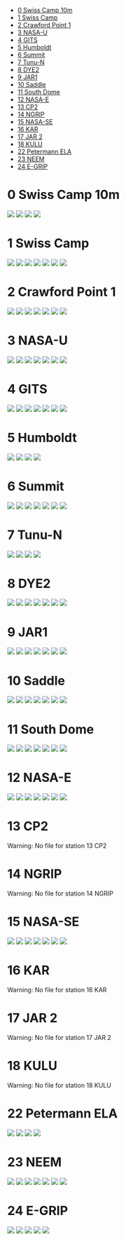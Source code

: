 * [0 Swiss Camp 10m](#s1)
* [1 Swiss Camp](#s2)
* [2 Crawford Point 1](#s3)
* [3 NASA-U](#s4)
* [4 GITS](#s5)
* [5 Humboldt](#s6)
* [6 Summit](#s7)
* [7 Tunu-N](#s8)
* [8 DYE2](#s9)
* [9 JAR1](#s10)
* [10 Saddle](#s11)
* [11 South Dome](#s12)
* [12 NASA-E](#s13)
* [13 CP2](#s14)
* [14 NGRIP](#s15)
* [15 NASA-SE](#s16)
* [16 KAR](#s17)
* [17 JAR 2](#s18)
* [18 KULU](#s19)
* [22 Petermann ELA](#s20)
* [23 NEEM](#s21)
* [24 E-GRIP](#s22)
# <a id='s1' />0 Swiss Camp 10m
![](../figures/L1_overview/0_Swiss%20Camp%2010m_0.png)
![](../figures/L1_overview/0_Swiss%20Camp%2010m_1.png)
![](../figures/L1_overview/0_Swiss%20Camp%2010m_2.png)
![](../figures/L1_overview/0_Swiss%20Camp%2010m_3.png)
# <a id='s2' />1 Swiss Camp
![](../figures/L1_overview/1_Swiss%20Camp_0.png)
![](../figures/L1_overview/1_Swiss%20Camp_1.png)
![](../figures/L1_overview/1_Swiss%20Camp_2.png)
![](../figures/L1_overview/1_Swiss%20Camp_3.png)
![](../figures/L1_overview/1_Swiss%20Camp_4.png)
![](../figures/L1_overview/1_Swiss%20Camp_5.png)
![](../figures/L1_overview/1_Swiss%20Camp_6.png)
# <a id='s3' />2 Crawford Point 1
![](../figures/L1_overview/2_Crawford%20Point%201_0.png)
![](../figures/L1_overview/2_Crawford%20Point%201_1.png)
![](../figures/L1_overview/2_Crawford%20Point%201_2.png)
![](../figures/L1_overview/2_Crawford%20Point%201_3.png)
![](../figures/L1_overview/2_Crawford%20Point%201_4.png)
![](../figures/L1_overview/2_Crawford%20Point%201_5.png)
![](../figures/L1_overview/2_Crawford%20Point%201_6.png)
# <a id='s4' />3 NASA-U
![](../figures/L1_overview/3_NASA-U_0.png)
![](../figures/L1_overview/3_NASA-U_1.png)
![](../figures/L1_overview/3_NASA-U_2.png)
![](../figures/L1_overview/3_NASA-U_3.png)
![](../figures/L1_overview/3_NASA-U_4.png)
![](../figures/L1_overview/3_NASA-U_5.png)
![](../figures/L1_overview/3_NASA-U_6.png)
# <a id='s5' />4 GITS
![](../figures/L1_overview/4_GITS_0.png)
![](../figures/L1_overview/4_GITS_1.png)
![](../figures/L1_overview/4_GITS_2.png)
![](../figures/L1_overview/4_GITS_3.png)
![](../figures/L1_overview/4_GITS_4.png)
![](../figures/L1_overview/4_GITS_5.png)
![](../figures/L1_overview/4_GITS_6.png)
# <a id='s6' />5 Humboldt
![](../figures/L1_overview/5_Humboldt_0.png)
![](../figures/L1_overview/5_Humboldt_1.png)
![](../figures/L1_overview/5_Humboldt_2.png)
![](../figures/L1_overview/5_Humboldt_3.png)
# <a id='s7' />6 Summit
![](../figures/L1_overview/6_Summit_0.png)
![](../figures/L1_overview/6_Summit_1.png)
![](../figures/L1_overview/6_Summit_2.png)
![](../figures/L1_overview/6_Summit_3.png)
![](../figures/L1_overview/6_Summit_4.png)
![](../figures/L1_overview/6_Summit_5.png)
![](../figures/L1_overview/6_Summit_6.png)
# <a id='s8' />7 Tunu-N
![](../figures/L1_overview/7_Tunu-N_0.png)
![](../figures/L1_overview/7_Tunu-N_1.png)
![](../figures/L1_overview/7_Tunu-N_2.png)
![](../figures/L1_overview/7_Tunu-N_3.png)
# <a id='s9' />8 DYE2
![](../figures/L1_overview/8_DYE2_0.png)
![](../figures/L1_overview/8_DYE2_1.png)
![](../figures/L1_overview/8_DYE2_2.png)
![](../figures/L1_overview/8_DYE2_3.png)
![](../figures/L1_overview/8_DYE2_4.png)
![](../figures/L1_overview/8_DYE2_5.png)
![](../figures/L1_overview/8_DYE2_6.png)
# <a id='s10' />9 JAR1
![](../figures/L1_overview/9_JAR1_0.png)
![](../figures/L1_overview/9_JAR1_1.png)
![](../figures/L1_overview/9_JAR1_2.png)
![](../figures/L1_overview/9_JAR1_3.png)
![](../figures/L1_overview/9_JAR1_4.png)
![](../figures/L1_overview/9_JAR1_5.png)
![](../figures/L1_overview/9_JAR1_6.png)
# <a id='s11' />10 Saddle
![](../figures/L1_overview/10_Saddle_0.png)
![](../figures/L1_overview/10_Saddle_1.png)
![](../figures/L1_overview/10_Saddle_2.png)
![](../figures/L1_overview/10_Saddle_3.png)
![](../figures/L1_overview/10_Saddle_4.png)
![](../figures/L1_overview/10_Saddle_5.png)
![](../figures/L1_overview/10_Saddle_6.png)
# <a id='s12' />11 South Dome
![](../figures/L1_overview/11_South%20Dome_0.png)
![](../figures/L1_overview/11_South%20Dome_1.png)
![](../figures/L1_overview/11_South%20Dome_2.png)
![](../figures/L1_overview/11_South%20Dome_3.png)
![](../figures/L1_overview/11_South%20Dome_4.png)
![](../figures/L1_overview/11_South%20Dome_5.png)
![](../figures/L1_overview/11_South%20Dome_6.png)
# <a id='s13' />12 NASA-E
![](../figures/L1_overview/12_NASA-E_0.png)
![](../figures/L1_overview/12_NASA-E_1.png)
![](../figures/L1_overview/12_NASA-E_2.png)
![](../figures/L1_overview/12_NASA-E_3.png)
![](../figures/L1_overview/12_NASA-E_4.png)
![](../figures/L1_overview/12_NASA-E_5.png)
![](../figures/L1_overview/12_NASA-E_6.png)
# <a id='s14' />13 CP2
Warning: No file for station 13 CP2
# <a id='s15' />14 NGRIP
Warning: No file for station 14 NGRIP
# <a id='s16' />15 NASA-SE
![](../figures/L1_overview/15_NASA-SE_0.png)
![](../figures/L1_overview/15_NASA-SE_1.png)
![](../figures/L1_overview/15_NASA-SE_2.png)
![](../figures/L1_overview/15_NASA-SE_3.png)
![](../figures/L1_overview/15_NASA-SE_4.png)
![](../figures/L1_overview/15_NASA-SE_5.png)
![](../figures/L1_overview/15_NASA-SE_6.png)
# <a id='s17' />16 KAR
Warning: No file for station 16 KAR
# <a id='s18' />17 JAR 2
Warning: No file for station 17 JAR 2
# <a id='s19' />18 KULU
Warning: No file for station 18 KULU
# <a id='s20' />22 Petermann ELA
![](../figures/L1_overview/22_Petermann%20ELA_0.png)
![](../figures/L1_overview/22_Petermann%20ELA_1.png)
![](../figures/L1_overview/22_Petermann%20ELA_2.png)
![](../figures/L1_overview/22_Petermann%20ELA_3.png)
# <a id='s21' />23 NEEM
![](../figures/L1_overview/23_NEEM_0.png)
![](../figures/L1_overview/23_NEEM_1.png)
![](../figures/L1_overview/23_NEEM_2.png)
![](../figures/L1_overview/23_NEEM_3.png)
![](../figures/L1_overview/23_NEEM_4.png)
![](../figures/L1_overview/23_NEEM_5.png)
![](../figures/L1_overview/23_NEEM_6.png)
# <a id='s22' />24 E-GRIP
![](../figures/L1_overview/24_E-GRIP_0.png)
![](../figures/L1_overview/24_E-GRIP_1.png)
![](../figures/L1_overview/24_E-GRIP_2.png)
![](../figures/L1_overview/24_E-GRIP_3.png)
![](../figures/L1_overview/24_E-GRIP_4.png)